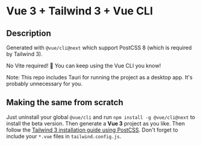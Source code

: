 # Vue 3 + Tailwind 3 + Vue CLI

## Description

Generated with `@vue/cli@next` which support PostCSS 8 (which is required by Tailwind 3).

No Vite required! 🥳
You can keep using the Vue CLI you know!

Note: This repo includes Tauri for running the project as a desktop app. It's probably unnecessary for you.

## Making the same from scratch

Just uninstall your global `@vue/cli` and run `npm install -g @vue/cli@next` to install the beta version.
Then generate a **Vue 3** project as you like.
Then follow the [Tailwind 3 installation guide using PostCSS](https://tailwindcss.com/docs/installation/using-postcss). Don't forget to include your `*.vue` files in `tailwind.config.js`.
